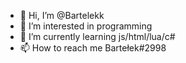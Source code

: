 - 👋 Hi, I’m @Bartelekk
- 👀 I’m interested in programming
- 🌱 I’m currently learning js/html/lua/c#
- 📫 How to reach me Bartełek#2998

<!---
Bartelekk/Bartelekk is a ✨ special ✨ repository because its `README.md` (this file) appears on your GitHub profile.
You can click the Preview link to take a look at your changes.
--->
